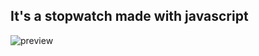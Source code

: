 ## It's a stopwatch made with javascript

![preview](https://user-images.githubusercontent.com/87270940/194081715-570ee0a5-bc13-4ec6-a6e1-852523c5fb12.gif)
